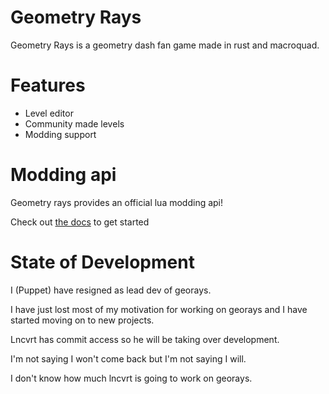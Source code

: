 # Geometry Rays
 Geometry Rays is a geometry dash fan game made in rust and macroquad.

# Features
 - Level editor
 - Community made levels
 - Modding support 

# Modding api
 Geometry rays provides an official lua modding api!

 Check out [the docs](https://github.com/Geometry-Rays/modding-docs) to get started

# State of Development
 I (Puppet) have resigned as lead dev of georays.
 
 I have just lost most of my motivation for working on georays and I have started moving on to new projects.

 Lncvrt has commit access so he will be taking over development.

 I'm not saying I won't come back but I'm not saying I will.

 I don't know how much lncvrt is going to work on georays.
